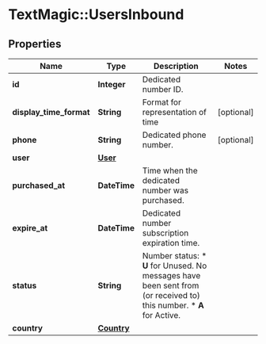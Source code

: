 # TextMagic::UsersInbound

## Properties
Name | Type | Description | Notes
------------ | ------------- | ------------- | -------------
**id** | **Integer** | Dedicated number ID. | 
**display_time_format** | **String** | Format for representation of time | [optional] 
**phone** | **String** | Dedicated phone number. | [optional] 
**user** | [**User**](User.md) |  | 
**purchased_at** | **DateTime** | Time when the dedicated number was purchased. | 
**expire_at** | **DateTime** | Dedicated number subscription expiration time. | 
**status** | **String** | Number status: *   **U** for Unused. No messages have been sent from (or received to) this number. *   **A** for Active.  | 
**country** | [**Country**](Country.md) |  | 


